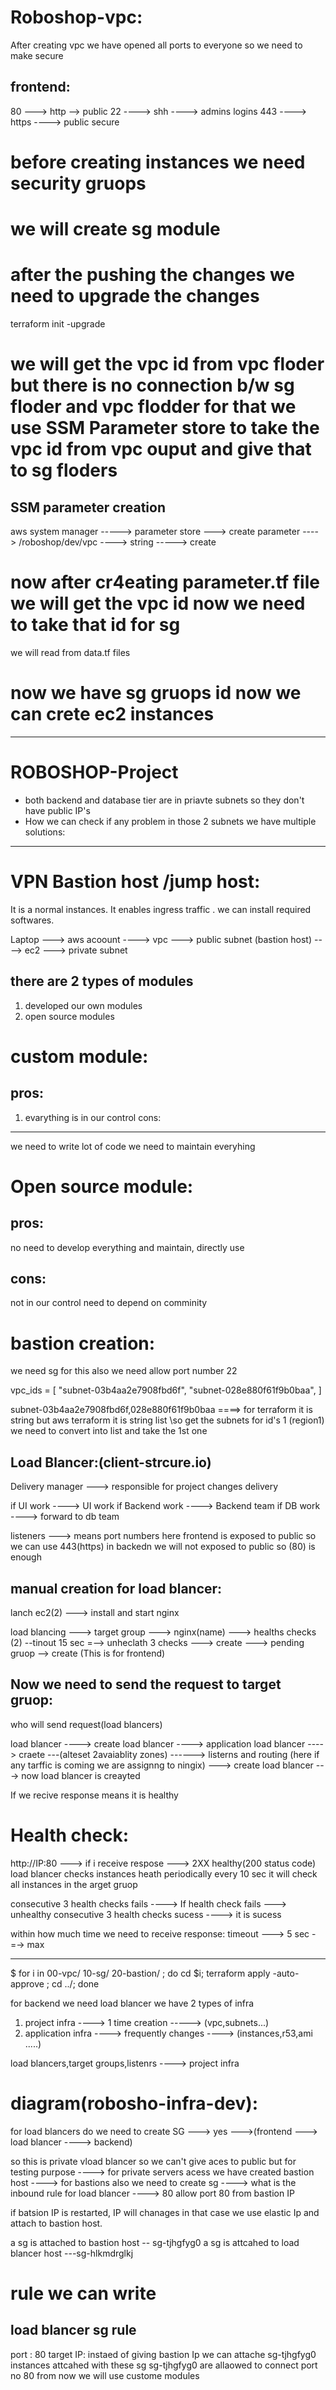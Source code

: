 Roboshop-vpc:
=================

After creating vpc we have opened all ports to everyone so we need to make secure

frontend:
---------
80 ---> http --> public
22 ----> shh ----> admins logins
443 ----> https ----> public secure

# before creating instances we need security gruops
# we will create sg module
# after the pushing the changes we need to upgrade the changes
terraform init -upgrade
# we will get the vpc id from vpc floder but there is no connection b/w sg floder and vpc flodder for that we use SSM Parameter store to take the vpc id from vpc ouput and give that to sg floders

SSM parameter creation
-----------------------
aws system manager -----> parameter store ---> create parameter ----> /roboshop/dev/vpc ----> string -----> create 

# now after cr4eating parameter.tf file we will get the vpc id now we need to take that id for sg
we will read from data.tf files 

# now we have sg gruops id now we can crete ec2 instances


---------------------
ROBOSHOP-Project
======================
- both backend and database tier are in priavte subnets so they don't have public IP's
- How we can check if any problem in those 2 subnets
we have multiple solutions:
---------------------------
VPN
Bastion host /jump host: 
=======================
It is a normal instances. It enables ingress traffic . we can install required softwares.

Laptop ---> aws acoount ----> vpc ---> public subnet (bastion host) ----> ec2 ---> private subnet

there are 2 types of modules
--------------------------
1. developed our own modules
2. open source modules

custom module:
===================
pros:
-----
1. evarything is in our control
cons:
-----
we need to write lot of code
we need to maintain everyhing

Open source module:
==================
pros:
----
no need to develop everything and maintain, directly use

cons:
----
not in our control
need to depend on comminity

bastion creation:
=========================
we need sg for this also
we need allow port number 22

vpc_ids = [
  "subnet-03b4aa2e7908fbd6f",
  "subnet-028e880f61f9b0baa",
]

subnet-03b4aa2e7908fbd6f,028e880f61f9b0baa ====> for terraform it is string  but aws terraform it is string list
\so get the subnets for id's 1 (region1)
we need to convert into list and take the 1st one 

Load Blancer:(client-strcure.io)
-----------------------------
Delivery manager ---> responsible for project changes delivery 

if UI work ----> UI work
if Backend work ----> Backend team
if DB work ----> forward to db team

listeners ---> means port numbers
here frontend is exposed to public so we can use 443(https)
in backedn we will not exposed to public so (80) is enough

manual creation for load blancer:
-------------------------------------
lanch ec2(2) ---> install and start nginx

load blancing ---> target group ---> nginx(name) ---> healths checks (2) --tinout 15 sec =--> unheclath 3 checks ---> create ---> pending gruop --> create (This is for frontend)

Now we need to send the request to target gruop:
-----------------------------------------
who will send request(load blancers)

load blancer ----> create load blancer ----> application load blancer ----> craete ---(alteset 2avaiablity zones) ------> listerns and routing (here if any tarffic is coming we are assignng to ningix) ---> create load blancer ---> now load blancer is creayted

If we recive response means it is healthy

Health check:
=============
http://IP:80 ---> if i receive respose ---> 2XX healthy(200 status code)
load blancer checks instances heath periodically
every 10 sec it will check all instances in the arget gruop

consecutive 3 health checks fails ----> If health check fails  ---> unhealthy
consecutive 3 health checks sucess ----> it is sucess

within how much time we need to receive response:
timeout ---> 5 sec -=-> max


-------------------------------------------------------------------
$ for i in 00-vpc/ 10-sg/ 20-bastion/ ; do cd $i; terraform apply -auto-approve ; cd ../; done

for backend we need load blancer
we have 2 types of infra
1. project infra ----> 1 time creation -----> (vpc,subnets...)
2. application infra ----> frequently changes ----> (instances,r53,ami .....)

load blancers,target groups,listenrs ----> project infra

diagram(robosho-infra-dev):
===============================
for load blancers do we need to create SG ---> yes --->(frontend ---> load blancer ----> backend)

so this is private vload blancer so we can't give aces to public but for testing purpose ----> for private servers acess we have created bastion host ---->  for bastions also we need to create sg ----> 
what is the inbound rule for load blancer ----> 80
allow port 80 from bastion IP

if batsion IP is restarted, IP will chanages in that case we use elastic Ip and attach to bastion host.

a sg is attached to bastion host -- sg-tjhgfyg0
a sg is attcahed to load blancer host ---sg-hlkmdrglkj

rule we can write
=================
load blancer sg rule
--------------
port : 80
target IP: instaed of giving bastion Ip we can attache sg-tjhgfyg0
instances attcahed with these sg sg-tjhgfyg0 are allaowed to connect port no 80
from now we will use custome modules


